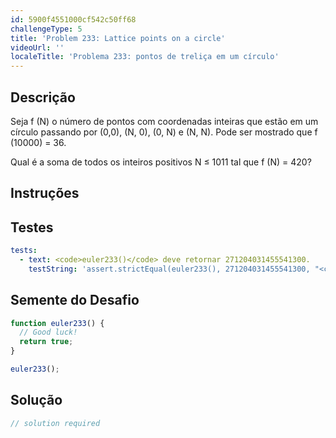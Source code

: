 ```yaml
---
id: 5900f4551000cf542c50ff68
challengeType: 5
title: 'Problem 233: Lattice points on a circle'
videoUrl: ''
localeTitle: 'Problema 233: pontos de treliça em um círculo'
---
```


## Descrição
<section id="description"> Seja f (N) o número de pontos com coordenadas inteiras que estão em um círculo passando por (0,0), (N, 0), (0, N) e (N, N). Pode ser mostrado que f (10000) = 36. <p> Qual é a soma de todos os inteiros positivos N ≤ 1011 tal que f (N) = 420? </p></section>

## Instruções
<section id="instructions">
</section>

## Testes
<section id='tests'>

```yml
tests:
  - text: <code>euler233()</code> deve retornar 271204031455541300.
    testString: 'assert.strictEqual(euler233(), 271204031455541300, "<code>euler233()</code> should return 271204031455541300.");'

```

</section>

## Semente do Desafio
<section id='challengeSeed'>

<div id='js-seed'>

```js
function euler233() {
  // Good luck!
  return true;
}

euler233();

```

</div>



</section>

## Solução
<section id='solution'>

```js
// solution required
```
</section>
